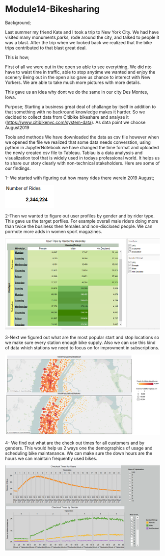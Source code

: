 # Module14-Bikesharing

Background;

Last summer my friend Kate and I took a trip to New York City. We had have visited many monuments,parks, rode around the city, and talked to people it was a blast. After the trip when we looked back we realized that the bike trips contributed to that blast great deal. 

This is how; 

First of all we were out in the open so able to see everything, 
We did nto have to waist time in traffic, able to stop anytime we wanted and enjoy the scenery
Being out in the open also gave us chance to interect with New Yorkers.
We are able to take much more pictures with more details.

This gave us an idea why dont we do the same in our city Des Montes, Iowa.

Purpose;
Starting a business great deal of challange by itself in addition to that something with no backround knowledge makes it harder. So we decided to collect data from Citibike bikeshare and analyse it (https://www.citibikenyc.com/system-data). As data point we choose August2019

Tools and methods
We have downloaded the data  as csv file however when we opened the file we realized that some data needs converstion, using python in JupyterNotebook we have changed the time format and uploaded the newly created csv file to Tableau.
Tablau is a data analyssis and visualization tool that is widely used in todays professional world. It helps us to share our story clearly with non-technical stakeholders.
Here are some of our findings.



1- We started with figuring out how many rides there werein 2019 August;

![](https://github.com/4renginy/Module14-Bikesharing/blob/main/%23ofrides.PNG)

2-Then we wanted to figure out user profiles by gender and by rider type. This gave us the target porfiles. For example overall male riders doing more than twice the business then females and non-disclosed people. We can pormote more adds in women sport magazines.

![](https://github.com/4renginy/Module14-Bikesharing/blob/main/weekday_trips_by%20gender.PNG)

3-Next we figured out what are the most popular start and stop locations so we make sure every station enough bike supply. Also we can use this kind of data which stations we need to focus on for improvment in subscriptions.

![](https://github.com/4renginy/Module14-Bikesharing/blob/main/PopularEndStartPoints.PNG)

4- We find out what are the check out times for all customers and by genders. This would help us 2 ways one the demographics of usage and scheduling bike maintanance. We can make sure the down hours are the hours we can maintain frequently used bikes.

![](https://github.com/4renginy/Module14-Bikesharing/blob/main/Checkout_Times.PNG)




